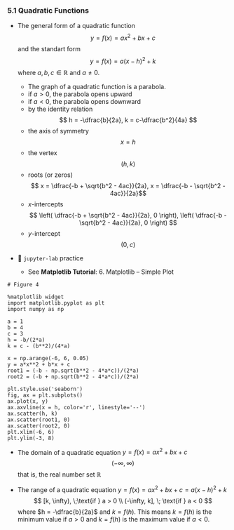### 5.1 Quadratic Functions

- The general form of a quadratic function
$$ y = f(x) = ax^2 + bx + c $$
and the standart form
$$ y = f(x) = a(x-h)^2 + k $$
where $a, b, c \in \mathbb{R}$ and $a \neq 0$.
    - The graph of a quadratic function is a parabola.
    - if $a > 0$, the parabola opens upward
    - if $a < 0$, the parabola opens downward
    - by the identity relation
    $$ h = -\dfrac{b}{2a}, k = c-\dfrac{b^2}{4a} $$
    - the axis of symmetry
    $$ x = h $$
    - the vertex
    $$(h, k)$$
    - roots (or zeros)
    $$ x = \dfrac{-b + \sqrt{b^2 - 4ac}}{2a}, x = \dfrac{-b - \sqrt{b^2 - 4ac}}{2a}$$
    - $x$-intercepts
    $$ \left( \dfrac{-b + \sqrt{b^2 - 4ac}}{2a}, 0 \right), \left( \dfrac{-b - \sqrt{b^2 - 4ac}}{2a}, 0 \right) $$
    - $y$-intercept
    $$ \left(0, c \right) $$


- 🎯 `jupyter-lab` practice
    - See **Matplotlib Tutorial**: 6. Matplotlib – Simple Plot


```
# Figure 4

%matplotlib widget
import matplotlib.pyplot as plt
import numpy as np

a = 1
b = 4
c = 3
h = -b/(2*a)
k = c - (b**2)/(4*a)

x = np.arange(-6, 6, 0.05)
y = a*x**2 + b*x + c
root1 = (-b - np.sqrt(b**2 - 4*a*c))/(2*a)
root2 = (-b + np.sqrt(b**2 - 4*a*c))/(2*a)

plt.style.use('seaborn')
fig, ax = plt.subplots()
ax.plot(x, y)
ax.axvline(x = h, color='r', linestyle='--')
ax.scatter(h, k)
ax.scatter(root1, 0)
ax.scatter(root2, 0)
plt.xlim(-6, 6)
plt.ylim(-3, 8)
```

- The domain of a quadratic equation $y = f(x) = ax^2 + bx + c$
$$ (-\infty, \infty) $$
that is, the real number set $\mathbb{R}$

- The range of a quadratic equation $y = f(x) = ax^2 + bx + c = a(x-h)^2 + k$
$$ [k, \infty), \;\text{if } a > 0 \\
(-\infty, k], \; \text{if } a < 0 $$
where $h = -\dfrac{b}{2a}$ and $k = f(h)$.
This means $k = f(h)$ is the minimum value if $a > 0$ and $k = f(h)$ is the maximum value if $a < 0$.


